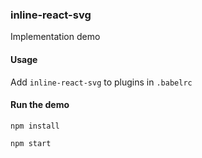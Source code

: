 ### inline-react-svg

Implementation demo

#### Usage

Add `inline-react-svg` to plugins in `.babelrc`


#### Run the demo

`npm install`

`npm start`
